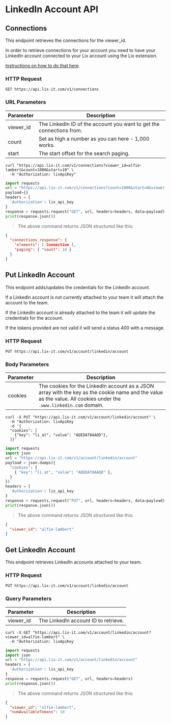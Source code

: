 # LinkedIn Account API

## Connections

This endpoint retrieves the connections for the viewer_id.

<aside class="notice">
In order to retrieve connections for your account you need to have your LinkedIn account connected to your Lix account using the Lix extension. 

[Instructions on how to do that here](https://help.lix-it.com/en/articles/6784916-how-to-install-the-lix-extension).
</aside>


### HTTP Request

`GET https://api.lix-it.com/v1/connections`

### URL Parameters

Parameter | Description
--------- | -----------
viewer_id | The LinkedIn ID of the account you want to get the connections from.
count     | Set as high a number as you can here - 1,000 works.
start     | The start offset for the search paging.


```shell
curl "https://api.lix-it.com/v1/connections?viewer_id=alfie-lambert&count=1000&start=10" \
  -H "Authorization: lixApiKey"
```

```python
import requests
url = "https://api.lix-it.com/v1/connections?count=1000&start=0&viewer_id=alfie-lambert"
payload={}
headers = {
  'Authorization': lix_api_key
}
response = requests.request("GET", url, headers=headers, data=payload)
print(response.json())
```

> The above command returns JSON structured like this:
```json
{
  "connections_response": {
    "elements": [ Connection ],
    "paging": { "count": 10 }
  }
}
```

## Put LinkedIn Account

This endpoint adds/updates the credentials for the LinkedIn account.

If a LinkedIn account is not currently attached to your team it will attach the account to the team.

If the LinkedIn account is already attached to the team it will update the credentials for the account.

If the tokens provided are not valid it will send a status 400 with a message.

### HTTP Request

`PUT https://api.lix-it.com/v1/account/linkedin/account`

### Body Parameters

Parameter | Description
--------- | -----------
cookies   | The cookies for the LinkedIn account as a JSON array with the key as the cookie name and the value as the value. All cookies under the `.www.linkedin.com` domain.

```shell
curl -X PUT "https://api.lix-it.com/v1/account/linkedin/account" \
  -H "Authorization: lixApiKey
  -d '{
  "cookies": [
    {"key": "li_at", "value": "AQEDAT8AAQD"},
  ]}'
```

```python
import requests
import json
url = "https://api.lix-it.com/v1/account/linkedin/account"
payload = json.dumps({
  "cookies": {
    { "key": "li_at", "value": "AQEDAT8AAQD" },
  }
})
headers = {
  'Authorization': lix_api_key
}
response = requests.request("PUT", url, headers=headers, data=payload)
print(response.json())
```

> The above command returns JSON structured like this:
```json
{
  "viewer_id": "alfie-lambert"
}
```

## Get LinkedIn Account

This endpoint retrieves LinkedIn accounts attached to your team.

### HTTP Request

`PUT https://api.lix-it.com/v1/account/linkedin/account`

### Query Parameters

Parameter | Description
--------- | -----------
viewer_id   | The LinkedIn account ID to retrieve.

```shell
curl -X GET "https://api.lix-it.com/v1/account/linkedin/account?viewer_id=alfie-lambert" \
  -H "Authorization: lixApiKey
```

```python
import requests
import json
url = "https://api.lix-it.com/v1/account/linkedin/account"
headers = {
  'Authorization': lix_api_key
}
response = requests.request("GET", url, headers=headers)
print(response.json())
```

> The above command returns JSON structured like this:
```json
{
  "viewer_id": "alfie-lambert",
  "numAvailableTokens": 10
}
```
